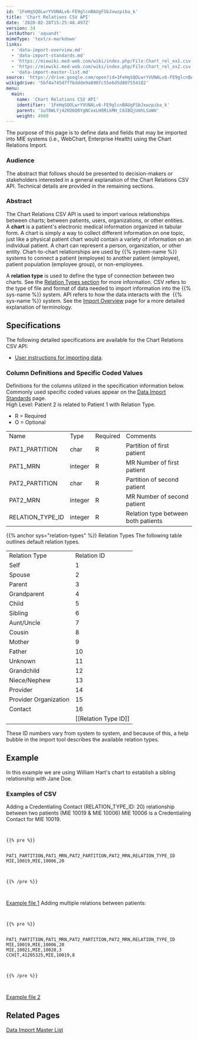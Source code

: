 ```yaml
---
id: '1FeHqSQOLwrYVUNALv6-FE9glcnBAUgFSbJxwzpiba_k'
title: 'Chart Relations CSV API'
date: '2020-02-28T15:25:48.497Z'
version: 34
lastAuthor: 'aquandt'
mimeType: 'text/x-markdown'
links:
  - 'data-import-overview.md'
  - 'data-import-standards.md'
  - 'https://miewiki.med-web.com/wiki/index.php/File:Chart_rel_ex1.csv'
  - 'https://miewiki.med-web.com/wiki/index.php/File:Chart_rel_ex2.csv'
  - 'data-import-master-list.md'
source: 'https://drive.google.com/open?id=1FeHqSQOLwrYVUNALv6-FE9glcnBAUgFSbJxwzpiba_k'
wikigdrive: '5bf4a745d7ffbddde9a890fc55e6d5d807554182'
menu:
  main:
    name: 'Chart Relations CSV API'
    identifier: '1FeHqSQOLwrYVUNALv6-FE9glcnBAUgFSbJxwzpiba_k'
    parent: '1uT8WLYj42KO6Q0YgNCoxLH8RikMH_C6IBQjUmhLSaWU'
    weight: 4980
---
```

The purpose of this page is to define data and fields that may be imported into MIE systems (i.e., WebChart, Enterprise Health) using the Chart Relations Import.
  
### **Audience**  
  
The abstract that follows should be presented to decision-makers or stakeholders interested in a general explanation of the Chart Relations CSV API. Technical details are provided in the remaining sections.
  
### **Abstract**  
  
The Chart Relations CSV API is used to import various relationships between charts; between patients, users, organizations, or other entities.  
A **chart** is a patient's electronic medical information organized in tabular form. A chart is simply a way to collect different information on one topic, just like a physical patient chart would contain a variety of information on an individual patient. A chart can represent a person, organization, or other entity. Chart-to-chart relationships are used by {{% system-name %}} systems to connect a patient (employee) to another patient (employee), patient population (employee group), or non-employees.

A **relation type** is used to define the type of connection between two charts. See the [Relation Types section](#gjdgxs) for more information. CSV refers to the type of file and format of data needed to import information into the {{% sys-name %}} system. API refers to how the data interacts with the  {{% sys-name %}} system. See the [Import Overview](data-import-overview.md) page for a more detailed explanation of terminology.
  
## **Specifications**  
  
The following detailed specifications are available for the Chart Relations CSV API:
* [User instructions for importing data](#30j0zll).
  
### **Column Definitions and Specific Coded Values**  
  
Definitions for the columns utilized in the specification information below. Commonly used specific coded values appear on the [Data Import Standards](data-import-standards.md) page.  
High Level: Patient 2 is related to Patient 1 with Relation Type.
* R = Required
* O = Optional

<table>
<tr>
<td>Name</td>
<td>Type</td>
<td>Required</td>
<td>Comments</td>
</tr>
<tr>
<td>PAT1_PARTITION</td>
<td>char</td>
<td>R</td>
<td>Partition of first patient</td>
</tr>
<tr>
<td>PAT1_MRN</td>
<td>integer</td>
<td>R</td>
<td>MR Number of first patient</td>
</tr>
<tr>
<td>PAT2_PARTITION</td>
<td>char</td>
<td>R</td>
<td>Partition of second patient</td>
</tr>
<tr>
<td>PAT2_MRN</td>
<td>integer</td>
<td>R</td>
<td>MR Number of second patient</td>
</tr>
<tr>
<td>RELATION_TYPE_ID</td>
<td>integer</td>
<td>R</td>
<td>Relation type between both patients</td>
</tr>

</table>
{{% anchor sys="relation-types" %}}
Relation Types
The following table outlines default relation types.

<table>
<tr>
<td>Relation Type</td>
<td>Relation ID</td>
</tr>
<tr>
<td>Self</td>
<td>1</td>
</tr>
<tr>
<td>Spouse</td>
<td>2</td>
</tr>
<tr>
<td>Parent</td>
<td>3</td>
</tr>
<tr>
<td>Grandparent</td>
<td>4</td>
</tr>
<tr>
<td>Child</td>
<td>5</td>
</tr>
<tr>
<td>Sibling</td>
<td>6</td>
</tr>
<tr>
<td>Aunt/Uncle</td>
<td>7</td>
</tr>
<tr>
<td>Cousin</td>
<td>8</td>
</tr>
<tr>
<td>Mother</td>
<td>9</td>
</tr>
<tr>
<td>Father</td>
<td>10</td>
</tr>
<tr>
<td>Unknown</td>
<td>11</td>
</tr>
<tr>
<td>Grandchild</td>
<td>12</td>
</tr>
<tr>
<td>Niece/Nephew</td>
<td>13</td>
</tr>
<tr>
<td>Provider</td>
<td>14</td>
</tr>
<tr>
<td>Provider Organization</td>
<td>15</td>
</tr>
<tr>
<td>Contact</td>
<td>16</td>
</tr>
<tr>
<td></td>
<td>[[Relation Type ID]]</td>
</tr>

</table>
These ID numbers vary from system to system, and because of this, a help bubble in the import tool describes the available relation types.

  
## **Example**  

In this example we are using William Hart's chart to establish a sibling relationship with Jane Doe.

  
### **Examples of CSV**  

Adding a Credentialing Contact (RELATION_TYPE_ID: 20) relationship between two patients (MIE 10019 & MIE 10006)
MIE 10006 is a Credentialing Contact for MIE 10019.


```
  
  
{{% pre %}}  
  
  
PAT1_PARTITION,PAT1_MRN,PAT2_PARTITION,PAT2_MRN,RELATION_TYPE_ID  
MIE,10019,MIE,10006,20  
  
  
  
{{% /pre %}}  
  
  

```
[Example file 1](https://miewiki.med-web.com/wiki/index.php/File:Chart_rel_ex1.csv)
Adding multiple relations between patients:


```
  
  
{{% pre %}}  
  
  
PAT1_PARTITION,PAT1_MRN,PAT2_PARTITION,PAT2_MRN,RELATION_TYPE_ID  
MIE,10019,MIE,10006,20  
MIE,10021,MIE,10020,3  
CCHIT,41205325,MIE,10019,8  
  
  
  
{{% /pre %}}  
  
  

```
[Example file 2](https://miewiki.med-web.com/wiki/index.php/File:Chart_rel_ex2.csv)
  
## **Related Pages**  

[Data Import Master List](data-import-master-list.md)

